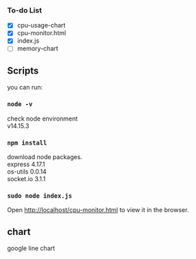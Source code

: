 ### To-do List
- [x] cpu-usage-chart  
- [x] cpu-monitor.html  
- [x] index.js  
- [ ] memory-chart

## Scripts
you can run:  
### `node -v`
check node environment  
v14.15.3  
### `npm install`
download node packages.  
express 4.17.1  
os-utils 0.0.14   
socket.io 3.1.1  
### `sudo node index.js`
Open [http://localhost/cpu-monitor.html](http://localhost/cpu-monitor.html) to view it in the browser.  
## chart
google line chart  